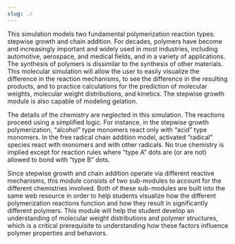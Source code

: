 ```yaml
---
slug: ./
---
```


This simulation models two fundamental polymerization reaction types: stepwise growth and chain addition.  For decades, polymers have become and increasingly important and widely used in most industries, including automotive, aerospace, and medical fields, and in a variety of applications.  The synthesis of polymers is dissimilar to the synthesis of other materials.  This molecular simulation will allow the user to easily visualize the difference in the reaction mechanisms, to see the difference in the resulting products, and to practice calculations for the prediction of molecular weights, molecular weight distributions, and kinetics.  The stepwise growth module is also capable of modeling gelation.

The details of the chemistry are neglected in this simulation.  The reactions proceed using a simplified logic.  For instance, in the stepwise growth polymerization, “alcohol” type monomers react only with “acid” type monomers.  In the free radical chain addition model, activated “radical” species react with monomers and with other radicals.  No true chemistry is implied except for reaction rules where “type A” dots are (or are not) allowed to bond with “type B” dots.

Since stepwise growth and chain addition operate via different reactive mechanisms, this module consists of two sub-modules to account for the different chemistries involved.  Both of these sub-modules are built into the same web resource in order to help students visualize how the different polymerization reactions function and how they result in significantly different polymers.  This module will help the student develop an understanding of molecular weight distributions and polymer structures, which is a critical prerequisite to understanding how these factors influence polymer properties and behaviors.
